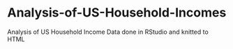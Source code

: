 # Analysis-of-US-Household-Incomes
Analysis of US Household Income Data done in RStudio and knitted to HTML
